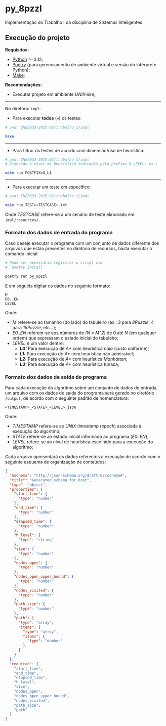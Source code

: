 # py_8pzzl

Implementação do Trabalho I da disciplina de Sistemas Inteligentes

## Execução do projeto

**Requisitos:**

- [Python](https://www.python.org/) >=3.12;
- [Poetry](https://python-poetry.org/) (para gerenciamento de ambiente virtual e versão do intérprete Python);
- [Make](https://www.gnu.org/software/make/);

**Recomendações:**

- Executar projeto em ambiente _UNIX-like_;

***

No diretório `impl`:

- Para executar **todos** (💀) os testes:

```bash
# pwd: INE5633-2025.02/trabalho_1/impl

make
```

***

- Para filtrar os testes de acordo com dimensão/uso de heurística:

```bash
# pwd: INE5633-2025.02/trabalho_1/impl
# Dimensão e nível de heurística indicados pelo prefixo N_LEVEL; ex.:

make run POSTFIX=8_L1
```

***
- Para executar um teste em específico:

```bash
# pwd: INE5633-2025.02/trabalho_1/impl

make run TEST=<TESTCASE>.txt
```

Onde _TESTCASE_ refere-se a um cenário de teste elaborado em `impl/resources/`.

### Formato dos dados de entrada do programa

Caso deseje executar o programa com um conjunto de dados diferente dos arquivos que estão presentes no diretório de recursos, basta executar o comando inicial:

```bash
# Pode ser necessário registrar o script via
# `poetry install`

poetry run py_8pzzl
```

E em seguida digitar os dados no seguinte formato:

```
M
E0..EN
LEVEL
```

Onde:

- _M_ refere-se ao tamanho (do lado) do tabuleiro (ex.: 3 para _8Puzzle_, 4 para _15Puzzle_, etc...);
- _E0..EN_ referem-se aos números de _(N = M^2)_ de 0 até _N_ (em qualquer ordem) que expressam o estado inicial do tabuleiro;
- _LEVEL_ é um valor dentre:
    - _**L0:**_ Para execução de _A*_ com heurística _nula_ (custo uniforme);
    - _**L1:**_ Para execução de _A*_ com heurística não admissível;
    - _**L2:**_ Para execução de _A*_ com heurística _Manhattan_;
    - _**L3:**_ Para execução de _A*_ com heurística tunada;

### Formato dos dados de saída do programa

Para cada execução do algoritmo sobre um conjunto de dados de entrada, um arquivo com os dados de saída do programa será gerado no diretório `/output`, de acordo com o seguinte padrão de nomenclatura:

```
<TIMESTAMP>_<STATE>_<LEVEL>.json
```

Onde:

- _TIMESTAMP_ refere-se ao _UNIX timestamp_ (_epoch_) associada à execução do algoritmo;
- _STATE_ refere-se ao estado inicial informado ao programa (_E0..EN_);
- _LEVEL_ refere-se ao nível de heurística escolhido para a execução do algoritmo;

Cada arquivo apresentará os dados referentes à execução de acordo com o seguinte esquema de organização de conteúdos:

```json
{
  "$schema": "http://json-schema.org/draft-07/schema#",
  "title": "Generated schema for Root",
  "type": "object",
  "properties": {
    "start_time": {
      "type": "number"
    },
    "end_time": {
      "type": "number"
    },
    "elapsed_time": {
      "type": "number"
    },
    "h_level": {
      "type": "string"
    },
    "size": {
      "type": "number"
    },
    "nodes_open": {
      "type": "number"
    },
    "nodes_open_upper_bound": {
      "type": "number"
    },
    "nodes_visited": {
      "type": "number"
    },
    "path_size": {
      "type": "number"
    },
    "path": {
      "type": "array",
      "items": {
        "type": "array",
        "items": {
          "type": "number"
        }
      }
    }
  },
  "required": [
    "start_time",
    "end_time",
    "elapsed_time",
    "h_level",
    "size",
    "nodes_open",
    "nodes_open_upper_bound",
    "nodes_visited",
    "path_size",
    "path"
  ]
}

```
